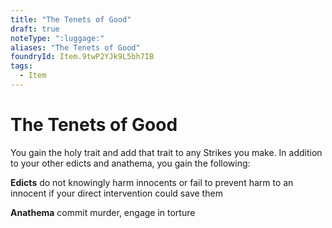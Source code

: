 ```yaml
---
title: "The Tenets of Good"
draft: true
noteType: ":luggage:"
aliases: "The Tenets of Good"
foundryId: Item.9twP2YJk9L5bh7IB
tags:
  - Item
---
```


# The Tenets of Good

You gain the holy trait and add that trait to any Strikes you make. In addition to your other edicts and anathema, you gain the following:

**Edicts** do not knowingly harm innocents or fail to prevent harm to an innocent if your direct intervention could save them

**Anathema** commit murder, engage in torture
